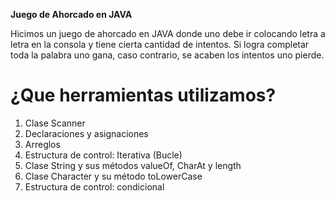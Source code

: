  **Juego de Ahorcado en JAVA**

Hicimos un juego de ahorcado en JAVA donde uno debe ir colocando letra a letra en la consola y tiene cierta cantidad de intentos. Si logra completar toda la palabra uno gana, caso contrario, se acaben los intentos uno pierde.


# ¿Que herramientas utilizamos?

1. Clase Scanner
2. Declaraciones y asignaciones
3. Arreglos
4. Estructura de control: Iterativa (Bucle)
5. Clase String y sus métodos valueOf, CharAt y length
6. Clase Character y su método toLowerCase
7.  Estructura de control: condicional
